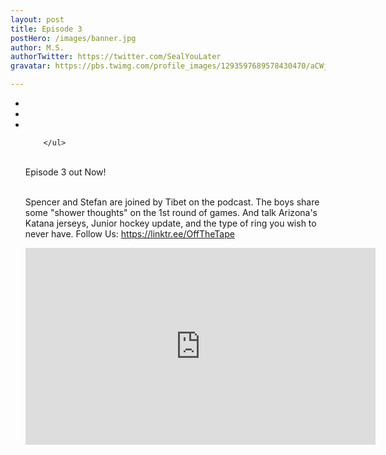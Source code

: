 ```yaml
---
layout: post
title: Episode 3
postHero: /images/banner.jpg
author: M.S.
authorTwitter: https://twitter.com/SealYouLater
gravatar: https://pbs.twimg.com/profile_images/1293597689578430470/aCWj91ia_400x400.jpg

---
```

<ul class="social-list">
        <li>
            <a href="https://www.youtube.com/channel/UCQpEu1GdQ7nW-YfyIlXuiVA" class="social-link" target="_blank"><i class="fab fa-youtube"></i></a>
          </li>
          <li>
            <a href="https://open.spotify.com/show/0Q79Qd9z1OHCiPyGrs6gZR" class="social-link" target="_blank"><i class="fab fa-spotify"></i></a>
          </li>
          <li><a href="https://podcasts.apple.com/ca/podcast/off-the-tape/id1525048156" class="social-link" target="_blank"><i class="fab fa-itunes"></i></a>
          </li>
          
        </ul>
        
<br> Episode 3 out Now!  

<br> Spencer and Stefan are joined by Tibet on the podcast. The boys share some "shower thoughts" on the 1st round of games.
And talk Arizona's Katana jerseys, Junior hockey update, and the type of ring you wish to never have. Follow Us: https://linktr.ee/OffTheTape

<div class="iframe_container">
<iframe width="560" height="315" src="https://www.youtube.com/embed/on5AmBm4cqk" frameborder="0" allow="accelerometer; autoplay; encrypted-media; gyroscope; picture-in-picture" allowfullscreen></iframe>
</div>